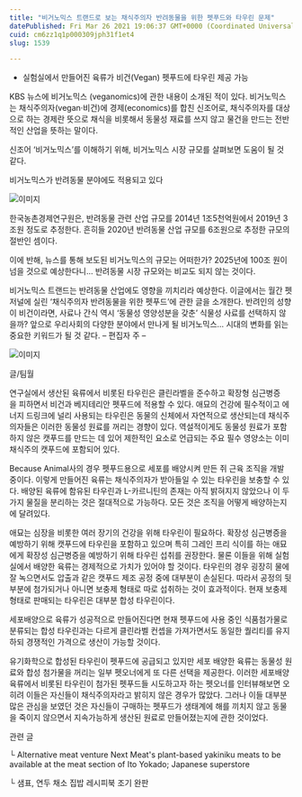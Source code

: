 ```yaml
---
title: "비거노믹스 트랜드로 보는 채식주의자 반려동물을 위한 펫푸드와 타우린 문제"
datePublished: Fri Mar 26 2021 19:06:37 GMT+0000 (Coordinated Universal Time)
cuid: cm6zz1q1p000309jph31f1et4
slug: 1539

---
```



- 실험실에서 만들어진 육류가 비건(Vegan) 펫푸드에 타우린 제공 가능

KBS 뉴스에 비거노믹스 (veganomics)에 관한 내용이 소개된 적이 있다. 비거노믹스는 채식주의자(vegan·비건)에 경제(economics)를 합친 신조어로, 채식주의자를 대상으로 하는 경제란 뜻으로 채식을 비롯해서 동물성 재료를 쓰지 않고 물건을 만드는 전반적인 산업을 뜻하는 말이다.

신조어 ‘비거노믹스’를 이해하기 위해, 비거노믹스 시장 규모를 살펴보면 도움이 될 것 같다.

비거노믹스가 반려동물 분야에도 적용되고 있다

![이미지](https://cdn.hashnode.com/res/hashnode/image/upload/v1739247482981/f14f354b-fdb2-4115-b4f3-8dca7cd09800.jpeg)

한국농촌경제연구원은, 반려동물 관련 산업 규모를 2014년 1조5천억원에서 2019년 3조원 정도로 추정한다. 흔히들 2020년 반려동물 산업 규모를 6조원으로 추정한 규모의 절반인 셈이다.

이에 반해, 뉴스를 통해 보도된 비거노믹스의 규모는 어떠한가? 2025년에 100조 원이 넘을 것으로 예상한다니… 반려동물 시장 규모와는 비교도 되지 않는 것이다.

비거노믹스 트랜드는 반려동물 산업에도 영향을 끼치리라 예상한다. 이글에서는 월간 펫저널에 실린 ‘채식주의자 반려동물을 위한 펫푸드’에 관한 글을 소개한다. 반려인의 성향이 비건이라면, 사료나 간식 역시 ‘동물성 영양성분을 갖춘’ 식물성 사료를 선택하지 않을까? 앞으로 우리사회의 다양한 분야에서 만나게 될 비거노믹스… 시대의 변화를 읽는 중요한 키워드가 될 것 같다. – 편집자 주 –

![이미지](https://cdn.hashnode.com/res/hashnode/image/upload/v1739247485482/76deffee-3a9d-4c27-8606-3d1cc091afc0.png)

글/팀월

연구실에서 생산된 육류에서 비롯된 타우린은 클린라벨을 준수하고 확장형 심근병증을 피하면서 비건과 베지테리안 펫푸드에 적용할 수 있다. 애묘의 건강에 필수적이고 에너지 드링크에 널리 사용되는 타우린은 동물의 신체에서 자연적으로 생산되는데 채식주의자들은 이러한 동물성 원료를 꺼리는 경향이 있다. 역설적이게도 동물성 원료가 포함하지 않은 캣푸드를 만드는 데 있어 제한적인 요소로 언급되는 주요 필수 영양소는 이미 채식주의 캣푸드에 포함되어 있다.

Because Animal사의 경우 펫푸드용으로 세포를 배양시켜 만든 쥐 근육 조직을 개발 중이다. 이렇게 만들어진 육류는 채식주의자가 받아들일 수 있는 타우린을 보충할 수 있다. 배양된 육류에 함유된 타우린과 L-카르니틴의 존재는 아직 밝혀지지 않았으나 이 두 가지 물질을 분리하는 것은 절대적으로 가능하다. 모든 것은 조직을 어떻게 배양하는지에 달려있다.

애묘는 심장을 비롯한 여러 장기의 건강을 위해 타우린이 필요하다. 확장성 심근병증을 예방하기 위해 캣푸드에 타우린을 포함하고 있으며 특히 그레인 프리 식이를 하는 애묘에게 확장성 심근병증을 예방하기 위해 타우린 섭취를 권장한다. 물론 이들을 위해 실험실에서 배양한 육류는 경제적으로 가치가 있어야 할 것이다. 타우린의 경우 굉장히 물에 잘 녹으면서도 압출과 같은 캣푸드 제조 공정 중에 대부분이 손실된다. 따라서 공정의 뒷부분에 첨가되거나 아니면 보충제 형태로 따로 섭취하는 것이 효과적이다. 현재 보충제 형태로 판매되는 타우린은 대부분 합성 타우린이다.

세포배양으로 육류가 성공적으로 만들어진다면 현재 펫푸드에 사용 중인 식품첨가물로 분류되는 합성 타우린과는 다르게 클린라벨 컨셉을 가져가면서도 동일한 퀄리티를 유지하되 경쟁적인 가격으로 생산이 가능할 것이다.

유기화학으로 합성된 타우린이 펫푸드에 공급되고 있지만 세포 배양한 육류는 동물성 원료와 합성 첨가물을 꺼리는 일부 펫오너에게 또 다른 선택을 제공한다. 이러한 세포배양 육류에서 비롯된 타우린이 첨가된 펫푸드들 시도하고자 하는 펫오너를 인터뷰해보면 오히려 이들은 자신들이 채식주의자라고 밝히지 않은 경우가 많았다. 그러나 이들 대부분 많은 관심을 보였던 것은 자신들이 구매하는 펫푸드가 생태계에 해를 끼치지 않고 동물을 죽이지 않으면서 지속가능하게 생산된 원료로 만들어졌는지에 관한 것이었다.

관련 글

└ Alternative meat venture Next Meat's plant-based yakiniku meats to be available at the meat section of Ito Yokado; Japanese superstore

└ 샘표, 연두 채소 집밥 레시피북 조기 완판